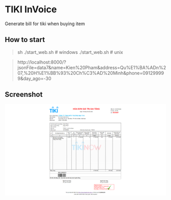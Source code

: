 # TIKI InVoice
Generate bill for tiki when buying item
## How to start

> sh ./start_web.sh # windows
> ./start_web.sh # unix

> http://localhost:8000/?jsonFile=data7&name=Kien%20Pham&address=Qu%E1%BA%ADn%207,%20H%E1%BB%93%20Ch%C3%AD%20Minh&phone=091299999&day_ago=-30

## Screenshot
<img src="./assets/screenshot01.png">